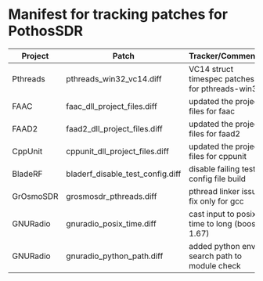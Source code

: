 # Manifest for tracking patches for PothosSDR

| Project       | Patch                                | Tracker/Comments                                      |
| ------------- | ------------------------------------ | ----------------------------------------------------- |
| Pthreads      | pthreads_win32_vc14.diff             | VC14 struct timespec patches for pthreads-win32       |
| FAAC          | faac_dll_project_files.diff          | updated the project files for faac                    |
| FAAD2         | faad2_dll_project_files.diff         | updated the project files for faad2                   |
| CppUnit       | cppunit_dll_project_files.diff       | updated the project files for cppunit                 |
| BladeRF       | bladerf_disable_test_config.diff     | disable failing test config file build                |
| GrOsmoSDR     | grosmosdr_pthreads.diff              | pthread linker issue fix only for gcc                 |
| GNURadio      | gnuradio_posix_time.diff             | cast input to posix time to long (boost 1.67)         |
| GNURadio      | gnuradio_python_path.diff            | added python env search path to module check          |

